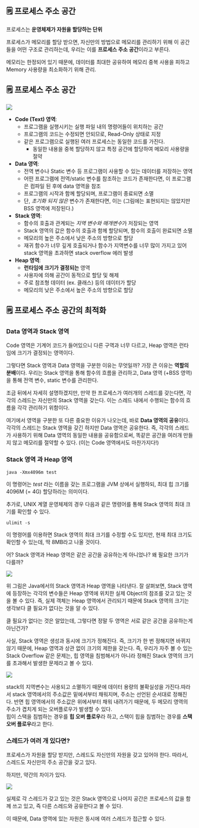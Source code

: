 ## 🗒️ 프로세스 주소 공간

프로세스는 **운영체제가 자원을 할당하는 단위**

프로세스가 메모리를 할당 받으면, 자신만의 방법으로 메모리를 관리하기 위해 이 공간들을 어떤 구조로 관리하는데, 우리는 이를 **프로세스 주소 공간**이라고 부른다.

메모리는 한정되어 있기 때문에, 데이터를 최대한 공유하여 메모리 중복 사용을 피하고 Memory 사용량을 최소화하기 위해 관리.

## 🗒️ 프로세스 주소 공간

<img src="https://github.com/Fun-Fun-Study/CS-Study/assets/18045556/aad4e075-4dfa-4e7d-b7b3-2dcec958b8cc">

- **Code (Text) 영역**:
  - 프로그램을 실행시키는 실행 파일 내의 명령어들이 위치하는 공간
  - 프로그램의 코드는 수정되면 안되므로, Read-Only 상태로 지정
  - 같은 프로그램으로 실행된 여러 프로세스는 동일한 코드를 가진다.
    - 동일한 내용을 중복 할당하지 않고 특정 공간에 할당하여 메모리 사용량을 절약
- **Data 영역**:
  - 전역 변수나 Static 변수 등 프로그램이 사용할 수 있는 데이터를 저장하는 영역
  - 어떤 프로그램에 전역/static 변수를 참조하는 코드가 존재한다면, 이 프로그램은 컴파일 된 후에 data 영역을 참조
  - 프로그램의 시작과 함께 할당되며, 프로그램이 종료되면 소멸
  - 단, *초기화 되지 않은* 변수가 존재한다면, 이는 (그림에는 표현되지는 않았지만 BSS 영역에 저장된다.)
- **Stack 영역**:
  - 함수의 호출과 관계되는 *지역 변수와 매개변수*가 저장되는 영역
  - Stack 영역의 값은 함수의 호출과 함께 할당되며, 함수의 호출이 완료되면 소멸
  - 메모리의 높은 주소에서 낮은 주소의 방향으로 할당
  - 재귀 함수가 너무 깊게 호출되거나 함수가 지역변수를 너무 많이 가지고 있어 stack 영역을 초과하면 stack overflow 에러 발생
- **Heap 영역**:
  - **런타임에 크기가 결정되는** 영역
  - 사용자에 의해 공간이 동적으로 할당 및 해제
  - 주로 참조형 데이터 (ex. 클래스) 등의 데이터가 할당
  - 메모리의 낮은 주소에서 높은 주소의 방향으로 할당

## 🗒️ 프로세스 주소 공간의 최적화

### Data 영역과 Stack 영역

Code 영역은 기계어 코드가 들어있으니 다른 구역과 너무 다르고, Heap 영역은 런타임에 크기가 결정되는 영역이다.

그렇다면 Stack 영역과 Data 영역을 구분한 이유는 무엇일까? 가장 큰 이유는 **역할의 분배**이다. 우리는 Stack 영역을 통해 함수의 흐름을 관리하고, Data 영역 (+BSS 영역)을 통해 전역 변수, static 변수를 관리한다.

조금 뒤에서 자세히 설명하겠지만, 만약 한 프로세스가 여러개의 스레드를 갖는다면, 각각의 스레드는 자신만의 Stack 영역을 갖는다. 이는 스레드 내에서 수행되는 함수의 흐름을 각각 관리하기 위함이다.

여기에서 영역을 구분한 또 다른 중요한 이유가 나오는데, 바로 **Data 영역의 공유**이다. 각각의 스레드는 Stack 영역을 갖긴 하지만 Data 영역은 공유한다. 즉, 각각의 스레드가 사용하기 위해 Data 영역의 동일한 내용을 공유함으로써, 똑같은 공간을 여러개 만들지 않고 메모리를 절약할 수 있다. (이는 Code 영역에서도 마찬가지다!)

### Stack 영역 과 Heap 영역

```
java -Xmx4096m test
```

이 명령어는 *test* 라는 이름을 갖는 프로그램을 JVM 상에서 실행하되, 최대 힙 크기를 4096M (= 4G) 할당하라는 의미이다.

추가로, UNIX 계열 운영체제의 경우 다음과 같은 명령어를 통해 Stack 영역의 최대 크기를 확인할 수 있다.

```
ulimit -s
```

이 명령어를 이용하면 Stack 영역의 최대 크기를 수정할 수도 있지만, 현재 최대 크기도 확인할 수 있는데, 딱 8MB라고 나올 것이다.

어? Stack 영역과 Heap 영역은 같은 공간을 공유하는게 아니었나? 왜 필요한 크기가 다를까?

<img src="https://github.com/Fun-Fun-Study/CS-Study/assets/101235186/6087b876-4e85-485c-867d-10a2c3dfb9c2">

위 그림은 Java에서의 Stack 영역과 Heap 영역을 나타낸다. 잘 살펴보면, Stack 영역에 등장하는 각각의 변수들은 Heap 영역에 위치한 실제 Object의 참조를 갖고 있는 것을 볼 수 있다. 즉, 실제 객체는 Heap 영역에서 관리되기 때문에 Stack 영역의 크기는 생각보다 클 필요가 없다는 것을 알 수 있다.

클 필요가 없다는 것은 알았는데, 그렇다면 정말 두 영역은 서로 같은 공간을 공유하는게 아닌건가?

사실, Stack 영역은 생성과 동시에 크기가 정해진다. 즉, 크기가 한 번 정해지면 바뀌지 않기 때문에, Heap 영역과 상관 없이 크기의 제한을 갖는다. 즉, 우리가 자주 볼 수 있는 Stack Overflow 같은 문제는, 힙 영역을 침범해서가 아니라 정해진 Stack 영역의 크기를 초과해서 발생한 문제라고 볼 수 있다.

<img src="https://github.com/Fun-Fun-Study/CS-Study/assets/18045556/54a8e224-f754-420b-9f26-4dddcfb835c8">

stack의 지역변수는 사용되고 소멸하기 때문에 데이터 용량의 불확실성을 가진다.따라서 stack 영역에서의 주소값은 밑에서부터 채워지며, 주소는 선언된 순서대로 정해진다.
반면 힙 영역에서의 주소값은 위에서부터 채워 내려가기 때문에, 두 메모리 영역의 주소가 겹치게 되는 오버플로우가 발생할 수 있다.</br>
힙이 스택을 침범하는 경우를 **힙 오버 플로우**라 하고, 스택이 힙을 침범하는 경우를 **스택 오버 플로우**라고 한다.

### 스레드가 여러 개 있다면?

프로세스가 자원을 할당 받지만, 스레드도 자신만의 자원을 갖고 있어야 한다. 따라서, 스레드도 자신만의 주소 공간을 갖고 있다.

하지만, 약간의 차이가 있다.

<img src="https://github.com/Fun-Fun-Study/CS-Study/assets/101235186/6e467b80-111c-4431-9607-ec255eacce58">

실제로 각 스레드가 갖고 있는 것은 Stack 영역으로 나머지 공간은 프로세스의 값을 함께 쓰고 있고, 즉 다른 스레드와 공유한다고 볼 수 있다.

이 때문에, Data 영역에 있는 자원은 동시에 여러 스레드가 접근할 수 있다.
